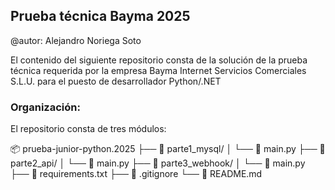 ## Prueba técnica Bayma 2025

@autor: Alejandro Noriega Soto

El contenido del siguiente repositorio consta de la solución de la prueba técnica requerida por la empresa Bayma Internet Servicios Comerciales S.L.U.
para el puesto de desarrollador Python/.NET

### Organización:

El repositorio consta de tres módulos:

📦 prueba-junior-python.2025
├── 📁 parte1_mysql/
│   └── 📄 main.py
├── 📁 parte2_api/
│   └── 📄 main.py
├── 📁 parte3_webhook/
│   └── 📄 main.py
├── 📄 requirements.txt
├── 📄 .gitignore
└── 📄 README.md